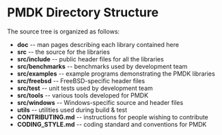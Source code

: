 # PMDK Directory Structure

The source tree is organized as follows:

* **doc** -- man pages describing each library contained here
* **src** -- the source for the libraries
* **src/include** -- public header files for all the libraries
* **src/benchmarks** -- benchmarks used by development team
* **src/examples** -- example programs demonstrating the PMDK libraries
* **src/freebsd** -- FreeBSD-specific header files
* **src/test** -- unit tests used by development team
* **src/tools** -- various tools developed for PMDK
* **src/windows** -- Windows-specific source and header files
* **utils** -- utilities used during build & test
* **CONTRIBUTING.md** -- instructions for people wishing to contribute
* **CODING\_STYLE.md** -- coding standard and conventions for PMDK

